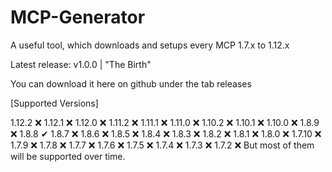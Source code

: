 # MCP-Generator
A useful tool, which downloads and setups every MCP 1.7.x to 1.12.x

Latest release: v1.0.0 | "The Birth"

You can download it here on github under the tab releases

[Supported Versions]

1.12.2 ❌
1.12.1 ❌
1.12.0 ❌
1.11.2 ❌
1.11.1 ❌
1.11.0 ❌
1.10.2 ❌
1.10.1 ❌
1.10.0 ❌
1.8.9 ❌
1.8.8 ✔
1.8.7 ❌
1.8.6 ❌
1.8.5 ❌
1.8.4 ❌
1.8.3 ❌
1.8.2 ❌
1.8.1 ❌
1.8.0 ❌
1.7.10 ❌
1.7.9 ❌
1.7.8 ❌
1.7.7 ❌
1.7.6 ❌
1.7.5 ❌
1.7.4 ❌
1.7.3 ❌
1.7.2 ❌
But most of them will be supported over time.
